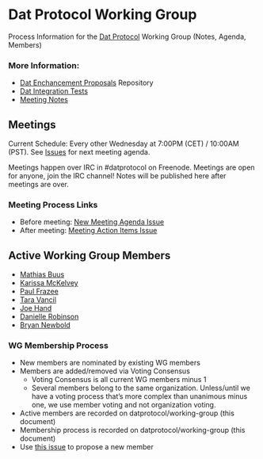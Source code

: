 # Dat Protocol Working Group

Process Information for the [Dat Protocol](https://www.datprotocol.com) Working Group (Notes, Agenda, Members)

### More Information:

* [Dat Enchancement Proposals](https://github.com/datprotocol/DEPs) Repository
* [Dat Integration Tests](https://github.com/datprotocol/integration-tests)
* [Meeting Notes](/meeting-notes)

## Meetings

Current Schedule: Every other Wednesday at 7:00PM (CET) / 10:00AM (PST). See [Issues](https://github.com/datprotocol/working-group/issues) for next meeting agenda.

Meetings happen over IRC in #datprotocol on Freenode. Meetings are open for anyone, join the IRC channel! Notes will be published here after meetings are over. 

### Meeting Process Links

* Before meeting: [New Meeting Agenda Issue](https://github.com/datprotocol/working-group/issues/new?template=meeting_agenda.md)
* After meeting: [Meeting Action Items Issue](https://github.com/datprotocol/working-group/issues/new?template=meeting_actions.md)

## Active Working Group Members

* [Mathias Buus](https://github.com/mafintosh/)
* [Karissa McKelvey](https://github.com/karissa/)
* [Paul Frazee](https://github.com/pfrazee/)
* [Tara Vancil](https://github.com/taravancil)
* [Joe Hand](http://github.com/joehand/)
* [Danielle Robinson](https://github.com/daniellecrobinson)
* [Bryan Newbold](https://github.com/bnewbold)

### WG Membership Process

* New members are nominated by existing WG members
* Members are added/removed via Voting Consensus
  * Voting Consensus is all current WG members minus 1
  * Several members belong to the same organization. Unless/until we have a voting process that’s more complex than unanimous minus one, we use member voting and not organization voting.
* Active members are recorded on datprotocol/working-group (this document)
* Membership process is recorded on datprotocol/working-group (this document)
* Use [this issue](https://github.com/datprotocol/working-group/issues/new?template=new_wg_member.md) to propose a new member

